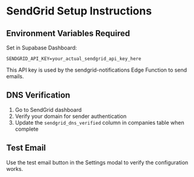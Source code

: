 # SendGrid Setup Instructions

## Environment Variables Required

Set in Supabase Dashboard:
```
SENDGRID_API_KEY=your_actual_sendgrid_api_key_here
```

This API key is used by the sendgrid-notifications Edge Function to send emails.

## DNS Verification
1. Go to SendGrid dashboard
2. Verify your domain for sender authentication
3. Update the `sendgrid_dns_verified` column in companies table when complete

## Test Email
Use the test email button in the Settings modal to verify the configuration works.